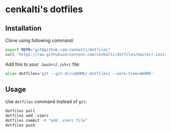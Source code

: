 # cenkalti's dotfiles

## Installation

Clone using following command:
```sh
export REPO="git@github.com:cenkalti/dotfiles"
curl 'https://raw.githubusercontent.com/cenkalti/dotfiles/master/.install.sh' | bash
```

Add this to your `.bashrc`/`.zshrc` file:
```sh
alias dotfiles='git --git-dir=$HOME/.dotfiles/ --work-tree=$HOME'
```

## Usage

Use `dotfiles` command instead of `git`:
```sh
dotfiles pull
dotfiles add .vimrc
dotfiles commit -m "add .vimrc file"
dotfiles push
```
